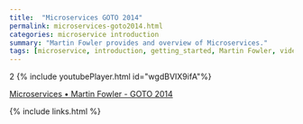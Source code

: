 ```yaml
---
title:  "Microservices GOTO 2014"
permalink: microservices-goto2014.html
categories: microservice introduction
summary: "Martin Fowler provides and overview of Microservices."
tags: [microservice, introduction, getting_started, Martin Fowler, video]
---
```


2
{% include youtubePlayer.html id="wgdBVIX9ifA"%}

[Microservices • Martin Fowler - GOTO 2014](https://youtu.be/wgdBVIX9ifA)

{% include links.html %}
